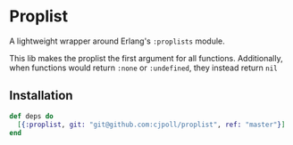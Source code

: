 # Proplist

A lightweight wrapper around Erlang's `:proplists` module.

This lib makes the proplist the first argument for all functions.
Additionally, when functions would return `:none` or `:undefined`, they instead
return `nil`

## Installation

```elixir
def deps do
  [{:proplist, git: "git@github.com:cjpoll/proplist", ref: "master"}]
end
```
